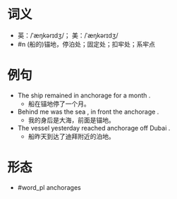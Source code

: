 # 词义
- 英：/ˈæŋkərɪdʒ/； 美：/ˈæŋkərɪdʒ/
- #n (船的)锚地，停泊处；固定处；扣牢处；系牢点
# 例句
- The ship remained in anchorage for a month .
	- 船在锚地停了一个月。
- Behind me was the sea , in front the anchorage .
	- 我的身后是大海，前面是锚地。
- The vessel yesterday reached anchorage off Dubai .
	- 船昨天到达了迪拜附近的泊地。
# 形态
- #word_pl anchorages
